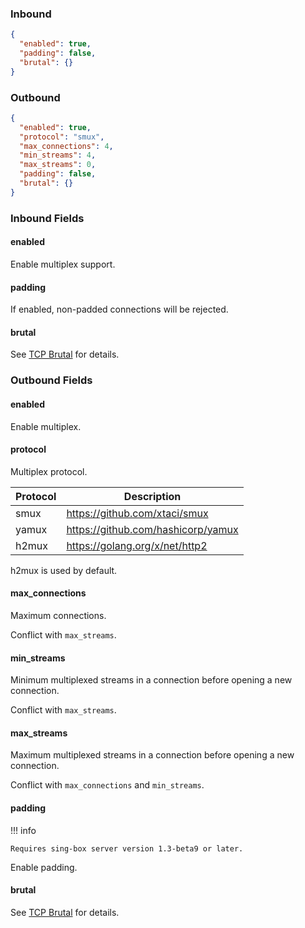 ### Inbound

```json
{
  "enabled": true,
  "padding": false,
  "brutal": {}
}
```

### Outbound

```json
{
  "enabled": true,
  "protocol": "smux",
  "max_connections": 4,
  "min_streams": 4,
  "max_streams": 0,
  "padding": false,
  "brutal": {}
}
```


### Inbound Fields

#### enabled

Enable multiplex support.

#### padding

If enabled, non-padded connections will be rejected.

#### brutal

See [TCP Brutal](/configuration/shared/tcp-brutal/) for details.

### Outbound Fields

#### enabled

Enable multiplex.

#### protocol

Multiplex protocol.

| Protocol | Description                        |
|----------|------------------------------------|
| smux     | https://github.com/xtaci/smux      |
| yamux    | https://github.com/hashicorp/yamux |
| h2mux    | https://golang.org/x/net/http2     |

h2mux is used by default.

#### max_connections

Maximum connections.

Conflict with `max_streams`.

#### min_streams

Minimum multiplexed streams in a connection before opening a new connection.

Conflict with `max_streams`.

#### max_streams

Maximum multiplexed streams in a connection before opening a new connection.

Conflict with `max_connections` and `min_streams`.

#### padding

!!! info

    Requires sing-box server version 1.3-beta9 or later.

Enable padding.

#### brutal

See [TCP Brutal](/configuration/shared/tcp-brutal/) for details.
